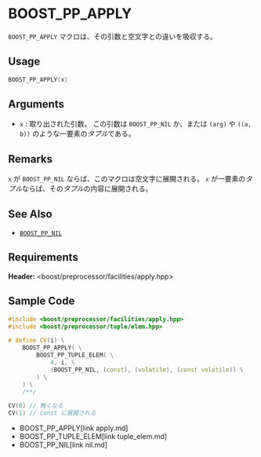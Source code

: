 # BOOST_PP_APPLY

`BOOST_PP_APPLY` マクロは、その引数と空文字との違いを吸収する。

## Usage

```cpp
BOOST_PP_APPLY(x)
```

## Arguments

- `x` :
	取り出された引数。
	この引数は `BOOST_PP_NIL` か、または `(arg)` や `((a, b))` のような一要素の*タプル*である。

## Remarks

`x` が `BOOST_PP_NIL` ならば、このマクロは空文字に展開される。
`x` が一要素の*タプル*ならば、その*タプル*の内容に展開される。

## See Also

- [`BOOST_PP_NIL`](nil.md)

## Requirements

**Header:** &lt;boost/preprocessor/facilities/apply.hpp&gt;

## Sample Code

```cpp
#include <boost/preprocessor/facilities/apply.hpp>
#include <boost/preprocessor/tuple/elem.hpp>

# define CV(i) \
	BOOST_PP_APPLY( \
		BOOST_PP_TUPLE_ELEM( \
			4, i, \
			(BOOST_PP_NIL, (const), (volatile), (const volatile)) \
		) \
	) \
	/**/

CV(0) // 無くなる
CV(1) // const に展開される
```
* BOOST_PP_APPLY[link apply.md]
* BOOST_PP_TUPLE_ELEM[link tuple_elem.md]
* BOOST_PP_NIL[link nil.md]


